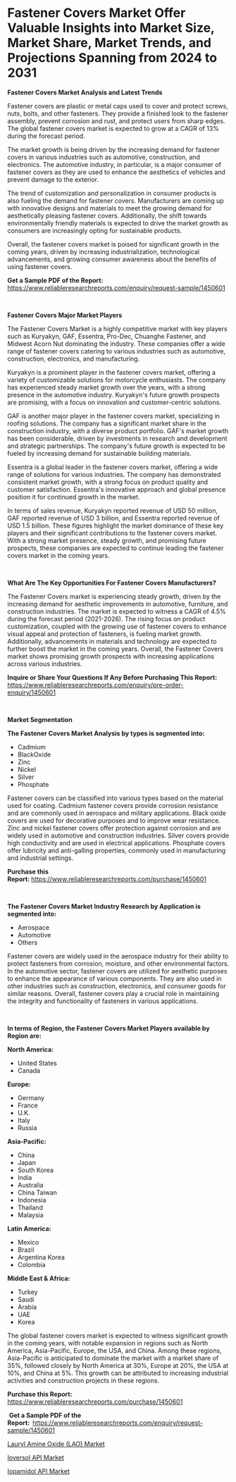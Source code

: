 <p><h1>Fastener Covers Market Offer Valuable Insights into Market Size, Market Share, Market Trends, and Projections Spanning from 2024 to 2031</h1></p><p><strong>Fastener Covers Market Analysis and Latest Trends</strong></p>
<p><p>Fastener covers are plastic or metal caps used to cover and protect screws, nuts, bolts, and other fasteners. They provide a finished look to the fastener assembly, prevent corrosion and rust, and protect users from sharp edges. The global fastener covers market is expected to grow at a CAGR of 13% during the forecast period. </p><p>The market growth is being driven by the increasing demand for fastener covers in various industries such as automotive, construction, and electronics. The automotive industry, in particular, is a major consumer of fastener covers as they are used to enhance the aesthetics of vehicles and prevent damage to the exterior. </p><p>The trend of customization and personalization in consumer products is also fueling the demand for fastener covers. Manufacturers are coming up with innovative designs and materials to meet the growing demand for aesthetically pleasing fastener covers. Additionally, the shift towards environmentally friendly materials is expected to drive the market growth as consumers are increasingly opting for sustainable products.</p><p>Overall, the fastener covers market is poised for significant growth in the coming years, driven by increasing industrialization, technological advancements, and growing consumer awareness about the benefits of using fastener covers.</p></p>
<p><strong>Get a Sample PDF of the Report:&nbsp;</strong> <a href="https://www.reliableresearchreports.com/enquiry/request-sample/1450601">https://www.reliableresearchreports.com/enquiry/request-sample/1450601</a></p>
<p>&nbsp;</p>
<p><strong>Fastener Covers Major Market Players</strong></p>
<p><p>The Fastener Covers Market is a highly competitive market with key players such as Kuryakyn, GAF, Essentra, Pro-Dec, Chuanghe Fastener, and Midwest Acorn Nut dominating the industry. These companies offer a wide range of fastener covers catering to various industries such as automotive, construction, electronics, and manufacturing.</p><p>Kuryakyn is a prominent player in the fastener covers market, offering a variety of customizable solutions for motorcycle enthusiasts. The company has experienced steady market growth over the years, with a strong presence in the automotive industry. Kuryakyn's future growth prospects are promising, with a focus on innovation and customer-centric solutions.</p><p>GAF is another major player in the fastener covers market, specializing in roofing solutions. The company has a significant market share in the construction industry, with a diverse product portfolio. GAF's market growth has been considerable, driven by investments in research and development and strategic partnerships. The company's future growth is expected to be fueled by increasing demand for sustainable building materials.</p><p>Essentra is a global leader in the fastener covers market, offering a wide range of solutions for various industries. The company has demonstrated consistent market growth, with a strong focus on product quality and customer satisfaction. Essentra's innovative approach and global presence position it for continued growth in the market.</p><p>In terms of sales revenue, Kuryakyn reported revenue of USD 50 million, GAF reported revenue of USD 3 billion, and Essentra reported revenue of USD 1.5 billion. These figures highlight the market dominance of these key players and their significant contributions to the fastener covers market. With a strong market presence, steady growth, and promising future prospects, these companies are expected to continue leading the fastener covers market in the coming years.</p></p>
<p>&nbsp;</p>
<p><strong>What Are The Key Opportunities For Fastener Covers Manufacturers?</strong></p>
<p><p>The Fastener Covers market is experiencing steady growth, driven by the increasing demand for aesthetic improvements in automotive, furniture, and construction industries. The market is expected to witness a CAGR of 4.5% during the forecast period (2021-2026). The rising focus on product customization, coupled with the growing use of fastener covers to enhance visual appeal and protection of fasteners, is fueling market growth. Additionally, advancements in materials and technology are expected to further boost the market in the coming years. Overall, the Fastener Covers market shows promising growth prospects with increasing applications across various industries.</p></p>
<p><strong>Inquire or Share Your Questions If Any Before Purchasing This Report:</strong> <a href="https://www.reliableresearchreports.com/enquiry/pre-order-enquiry/1450601">https://www.reliableresearchreports.com/enquiry/pre-order-enquiry/1450601</a></p>
<p>&nbsp;</p>
<p><strong>Market Segmentation</strong></p>
<p><strong>The Fastener Covers Market Analysis by types is segmented into:</strong></p>
<p><ul><li>Cadmium</li><li>BlackOxide</li><li>Zinc</li><li>Nickel</li><li>Silver</li><li>Phosphate</li></ul></p>
<p><p>Fastener covers can be classified into various types based on the material used for coating. Cadmium fastener covers provide corrosion resistance and are commonly used in aerospace and military applications. Black oxide covers are used for decorative purposes and to improve wear resistance. Zinc and nickel fastener covers offer protection against corrosion and are widely used in automotive and construction industries. Silver covers provide high conductivity and are used in electrical applications. Phosphate covers offer lubricity and anti-galling properties, commonly used in manufacturing and industrial settings.</p></p>
<p><strong>Purchase this Report:&nbsp;</strong><a href="https://www.reliableresearchreports.com/purchase/1450601">https://www.reliableresearchreports.com/purchase/1450601</a></p>
<p>&nbsp;</p>
<p><strong>The Fastener Covers Market Industry Research by Application is segmented into:</strong></p>
<p><ul><li>Aerospace</li><li>Automotive</li><li>Others</li></ul></p>
<p><p>Fastener covers are widely used in the aerospace industry for their ability to protect fasteners from corrosion, moisture, and other environmental factors. In the automotive sector, fastener covers are utilized for aesthetic purposes to enhance the appearance of various components. They are also used in other industries such as construction, electronics, and consumer goods for similar reasons. Overall, fastener covers play a crucial role in maintaining the integrity and functionality of fasteners in various applications.</p></p>
<p>&nbsp;</p>
<p><strong>In terms of Region, the Fastener Covers Market Players available by Region are:</strong></p>
<p>
    <p> <strong> North America: </strong>
        <ul>
            <li>United States</li>
            <li>Canada</li>
        </ul>
        </p> 
    <p> <strong> Europe: </strong>
        <ul>
            <li>Germany</li>
            <li>France</li>
            <li>U.K.</li>
            <li>Italy</li>
            <li>Russia</li>
        </ul>
        </p> 
    <p> <strong> Asia-Pacific: </strong>
        <ul>
            <li>China</li>
            <li>Japan</li>
            <li>South Korea</li>
            <li>India</li>
            <li>Australia</li>
            <li>China Taiwan</li>
            <li>Indonesia</li>
            <li>Thailand</li>
            <li>Malaysia</li>
        </ul>
        </p> 
    <p> <strong> Latin America: </strong>
        <ul>
            <li>Mexico</li>
            <li>Brazil</li>
            <li>Argentina Korea</li>
            <li>Colombia</li>
        </ul>
        </p> 
    <p> <strong> Middle East & Africa: </strong>
        <ul>
            <li>Turkey</li>
            <li>Saudi</li>
            <li>Arabia</li>
            <li>UAE</li>
            <li>Korea</li>
        </ul>
    </p>
    </p>
<p><p>The global fastener covers market is expected to witness significant growth in the coming years, with notable expansion in regions such as North America, Asia-Pacific, Europe, the USA, and China. Among these regions, Asia-Pacific is anticipated to dominate the market with a market share of 35%, followed closely by North America at 30%, Europe at 20%, the USA at 10%, and China at 5%. This growth can be attributed to increasing industrial activities and construction projects in these regions.</p></p>
<p><strong>Purchase this Report: </strong><a href="https://www.reliableresearchreports.com/purchase/1450601">https://www.reliableresearchreports.com/purchase/1450601</a></p>
<p>&nbsp;<strong>Get a Sample PDF of the Report:&nbsp;&nbsp;</strong><a href="https://www.reliableresearchreports.com/enquiry/request-sample/1450601">https://www.reliableresearchreports.com/enquiry/request-sample/1450601</a></p>
<p><strong></strong></p>
<p><p><a href="https://view.publitas.com/reportprime-1/lauryl-amine-oxide-lao-market-growth-market-trends-covid-19-impact-and-forecasts-for-period-from-2023-2030/">Lauryl Amine Oxide (LAO) Market</a></p><p><a href="https://view.publitas.com/reportprime-1/ioversol-api-market-research-report-reveals-the-latest-trends-and-opportunities-of-this-market-for-period-from-2023-2030/">Ioversol API Market</a></p><p><a href="https://view.publitas.com/reportprime-1/iopamidol-api-market-analysis-and-market-size-global-industry-overview-market-segmentation-and-forecast-2023-to-2030/">Iopamidol API Market</a></p></p>